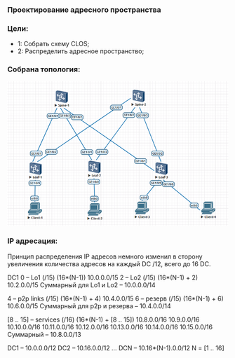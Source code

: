 ### Проектирование адресного пространства

### Цели:
- 1: Собрать схему CLOS;
- 2: Распределить адресное пространство;

### Собрана топология:
![img_1.png](main_topology.png)

### IP адресация:
Принцип распределения IP адресов немного изменил в сторону увеличения количества адресов на каждый DC /12, всего до 16 DC.

DC1
0 – Lo1 (/15) (16*(N-1))
10.0.0.0/15
2 – Lo2 (/15) (16*(N-1) + 2)
10.2.0.0/15
Суммарный для Lo1 и Lo2 – 10.0.0.0/14

4 – p2p links (/15) (16*(N-1) + 4)
10.4.0.0/15
6 – резерв (/15) (16*(N-1) + 6)
10.6.0.0/15
Суммарный для p2p и резерва – 10.4.0.0/14

[8 .. 15] – services (/16) (16*(N-1) + [8 .. 15])
10.8.0.0/16
10.9.0.0/16
10.10.0.0/16
10.11.0.0/16
10.12.0.0/16
10.13.0.0/16
10.14.0.0/16
10.15.0.0/16
Суммарный – 10.8.0.0/13

DC1 – 10.0.0.0/12
DC2 – 10.16.0.0/12
…
DCN – 10.16*(N-1).0.0/12
N = [1 .. 16]
